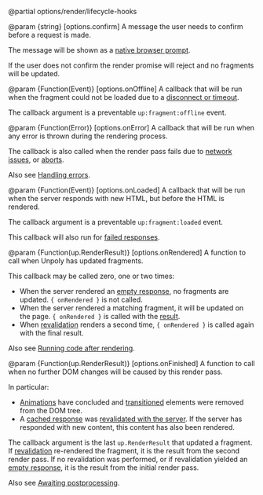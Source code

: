 @partial options/render/lifecycle-hooks

@param {string} [options.confirm]
  A message the user needs to confirm before a request is made.

  The message will be shown as a [native browser prompt](https://developer.mozilla.org/en-US/docs/Web/API/Window/prompt).

  If the user does not confirm the render promise will reject and no fragments will be updated.

@param {Function(Event)} [options.onOffline]
  A callback that will be run when the fragment could not be loaded
  due to a [disconnect or timeout](/network-issues).

  The callback argument is a preventable `up:fragment:offline` event.

@param {Function(Error)} [options.onError]
  A callback that will be run when any error is thrown during the rendering process.

  The callback is also called when the render pass fails due to [network issues](/network-issues),
  or [aborts](/aborting-requests).

  Also see [Handling errors](/render-lifecycle#handling-errors).

@param {Function(Event)} [options.onLoaded]
  A callback that will be run when the server responds with new HTML,
  but before the HTML is rendered.

  The callback argument is a preventable `up:fragment:loaded` event.

  This callback will also run for [failed responses](/failed-responses).

@param {Function(up.RenderResult)} [options.onRendered]
  A function to call when Unpoly has updated fragments.

  This callback may be called zero, one or two times:

  - When the server rendered an [empty response](/skipping-rendering#rendering-nothing), no fragments are updated. `{ onRendered }` is not called.
  - When the server rendered a matching fragment, it will be updated on the page. `{ onRendered }` is called with the [result](/up.RenderResult).
  - When [revalidation](/caching#revalidation) renders a second time, `{ onRendered }` is called again with the final result.

  Also see [Running code after rendering](/render-lifecycle#running-code-after-rendering).

@param {Function(up.RenderResult)} [options.onFinished]
  A function to call when no further DOM changes will be caused by this render pass.

  In particular:

  - [Animations](/up.motion) have concluded and [transitioned](/up-transition) elements were removed from the DOM tree.
  - A [cached response](#options.cache) was [revalidated with the server](/caching#revalidation).
    If the server has responded with new content, this content has also been rendered.

  The callback argument is the last `up.RenderResult` that updated a fragment.
  If [revalidation](/caching#revalidation) re-rendered the fragment, it is the result from the
  second render pass. If no revalidation was performed, or if revalidation yielded an [empty response](/caching#when-nothing-changed),
  it is the result from the initial render pass.

  Also see [Awaiting postprocessing](/render-lifecycle#awaiting-postprocessing).
